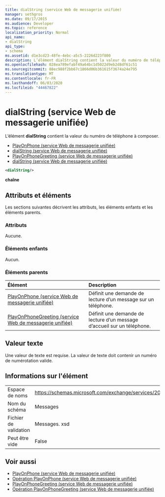 ```yaml
---
title: dialString (service Web de messagerie unifiée)
manager: sethgros
ms.date: 09/17/2015
ms.audience: Developer
ms.topic: reference
localization_priority: Normal
api_name:
- dialString
api_type:
- schema
ms.assetid: d1e3cd23-48fe-4ebc-a5c5-2226d223f800
description: L’élément dialString contient la valeur du numéro de téléphone à composer.
ms.openlocfilehash: 028ea789efabf49a64bc1d5022d9eb2d8df61c51
ms.sourcegitcommit: 88ec988f2bb67c1866d06b361615f3674a24e795
ms.translationtype: MT
ms.contentlocale: fr-FR
ms.lasthandoff: 06/03/2020
ms.locfileid: "44467822"
---
```

# <a name="dialstring-um-web-service"></a>dialString (service Web de messagerie unifiée)

L’élément **dialString** contient la valeur du numéro de téléphone à composer. 
  
- [PlayOnPhone (service Web de messagerie unifiée)](playonphone-um-web-service.md) 
- [dialString (service Web de messagerie unifiée)](dialstring-um-web-service.md) 
- [PlayOnPhoneGreeting (service Web de messagerie unifiée)](playonphonegreeting-um-web-service.md) 
- [dialString (service Web de messagerie unifiée)](dialstring-um-web-service.md)
  
```xml
<dialString/>
```

 **chaîne**
## <a name="attributes-and-elements"></a>Attributs et éléments

Les sections suivantes décrivent les attributs, les éléments enfants et les éléments parents.
  
### <a name="attributes"></a>Attributs

Aucune.
  
### <a name="child-elements"></a>Éléments enfants

Aucun.
  
### <a name="parent-elements"></a>Éléments parents

|**Élément**|**Description**|
|:-----|:-----|
|[PlayOnPhone (service Web de messagerie unifiée)](playonphone-um-web-service.md) <br/> |Définit une demande de lecture d’un message sur un téléphone.  <br/> |
|[PlayOnPhoneGreeting (service Web de messagerie unifiée)](playonphonegreeting-um-web-service.md) <br/> |Définit une demande de lecture d’un message d’accueil sur un téléphone.  <br/> |
   
## <a name="text-value"></a>Valeur texte

Une valeur de texte est requise. La valeur de texte doit contenir un numéro de numérotation valide.
  
## <a name="element-information"></a>Informations sur l'élément

|||
|:-----|:-----|
|Espace de noms  <br/> |https://schemas.microsoft.com/exchange/services/2006/messages  <br/> |
|Nom du schéma  <br/> |Messages  <br/> |
|Fichier de validation  <br/> |Messages. xsd  <br/> |
|Peut être vide  <br/> |False  <br/> |
   
## <a name="see-also"></a>Voir aussi

- [PlayOnPhone (service Web de messagerie unifiée)](playonphone-um-web-service.md)  
- [Opération PlayOnPhone (service Web de messagerie unifiée)](playonphone-operation-um-web-service.md)  
- [PlayOnPhoneGreeting (service Web de messagerie unifiée)](playonphonegreeting-um-web-service.md)  
- [Opération PlayOnPhoneGreeting (service Web de messagerie unifiée)](playonphonegreeting-operation-um-web-service.md)

